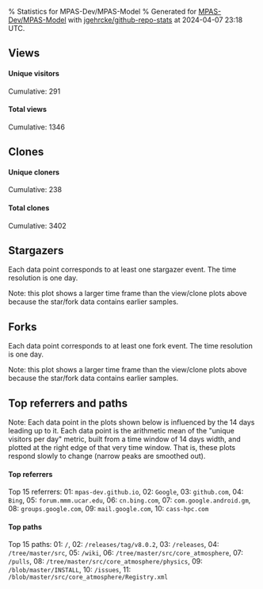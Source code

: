 % Statistics for MPAS-Dev/MPAS-Model
% Generated for [MPAS-Dev/MPAS-Model](https://github.com/MPAS-Dev/MPAS-Model) with [jgehrcke/github-repo-stats](https://github.com/jgehrcke/github-repo-stats) at 2024-04-07 23:18 UTC.


## Views

#### Unique visitors
<div id="chart_views_unique" class="full-width-chart"></div>

Cumulative: 291

#### Total views
<div id="chart_views_total" class="full-width-chart"></div>

Cumulative: 1346

<div class="pagebreak-for-print"> </div>

## Clones

#### Unique cloners
<div id="chart_clones_unique" class="full-width-chart"></div>

Cumulative: 238

#### Total clones
<div id="chart_clones_total" class="full-width-chart"></div>

Cumulative: 3402



<div class="pagebreak-for-print"> </div>



## Stargazers

Each data point corresponds to at least one stargazer event.
The time resolution is one day.

<div id="chart_stargazers" class="full-width-chart"></div>


Note: this plot shows a larger time frame than the view/clone plots above because the star/fork data contains earlier samples.



## Forks

Each data point corresponds to at least one fork event.
The time resolution is one day.

<div id="chart_forks" class="full-width-chart"></div>


Note: this plot shows a larger time frame than the view/clone plots above because the star/fork data contains earlier samples.



<div class="pagebreak-for-print"> </div>



## Top referrers and paths


Note: Each data point in the plots shown below is influenced by the 14 days
leading up to it. Each data point is the arithmetic mean of the "unique
visitors per day" metric, built from a time window of 14 days width, and
plotted at the right edge of that very time window. That is, these plots
respond slowly to change (narrow peaks are smoothed out).




#### Top referrers


<div id="chart_referrers_top_n_alltime" class="full-width-chart"></div>

Top 15 referrers: 01: `mpas-dev.github.io`, 02: `Google`, 03: `github.com`, 04: `Bing`, 05: `forum.mmm.ucar.edu`, 06: `cn.bing.com`, 07: `com.google.android.gm`, 08: `groups.google.com`, 09: `mail.google.com`, 10: `cass-hpc.com`





#### Top paths


<div id="chart_paths_top_n_alltime" class="full-width-chart"></div>

Top 15 paths: 01: `/`, 02: `/releases/tag/v8.0.2`, 03: `/releases`, 04: `/tree/master/src`, 05: `/wiki`, 06: `/tree/master/src/core_atmosphere`, 07: `/pulls`, 08: `/tree/master/src/core_atmosphere/physics`, 09: `/blob/master/INSTALL`, 10: `/issues`, 11: `/blob/master/src/core_atmosphere/Registry.xml`


<script type="text/javascript">
    vegaEmbed('#chart_views_unique', {"$schema": "https://vega.github.io/schema/vega-lite/v4.17.0.json", "config": {"arc": {"fill": "#1b1e23"}, "area": {"fill": "#1b1e23"}, "axisBottom": {"domainColor": "#a9b4c4", "gridColor": "#a9b4c4", "labelColor": "#1b1e23", "labelFont": "relative-mono-11-pitch-pro, Menlo, monospace", "tickColor": "#a9b4c4", "titleColor": "#1b1e23", "titleFont": "relative-mono-11-pitch-pro, Menlo, monospace"}, "axisLeft": {"domainColor": "#a9b4c4", "gridColor": "#a9b4c4", "labelColor": "#1b1e23", "labelFont": "relative-mono-11-pitch-pro, Menlo, monospace", "tickColor": "#a9b4c4", "titleColor": "#1b1e23", "titleFont": "relative-mono-11-pitch-pro, Menlo, monospace"}, "axisX": {"grid": false}, "axisY": {"grid": false, "labelBound": true}, "background": "#FFFFFF", "group": {"fill": "#FFFFFF"}, "header": {"fontWeight": 400, "labelFont": "relative-mono-11-pitch-pro, Menlo, monospace", "titleFont": "relative-mono-11-pitch-pro, Menlo, monospace"}, "legend": {"labelFont": "relative-mono-11-pitch-pro, Menlo, monospace", "symbolSize": 200, "symbolType": "circle", "titleFont": "relative-mono-11-pitch-pro, Menlo, monospace"}, "line": {"color": "#1b1e23", "stroke": "#1b1e23"}, "path": {"stroke": "#1b1e23"}, "point": {"color": "#1b1e23", "cursor": "pointer", "filled": true, "size": 20}, "range": {"category": ["#85a2f7", "#ea9755", "#7eb36a", "#f07071", "#bc85d9", "#e587b6", "#a9b4c4", "#d4c05e", "#64b9c4"]}, "style": {"bar": {"fill": "#1b1e23"}, "text": {"font": "relative-mono-11-pitch-pro, Menlo, monospace", "fontWeight": 400}}, "symbol": {"shape": "circle"}, "title": {"anchor": "start", "font": "relative-mono-11-pitch-pro, Menlo, monospace", "fontWeight": 400}, "trail": {"color": "#1b1e23", "stroke": "#1b1e23"}, "view": {"stroke": null}}, "data": {"name": "data-2a7b7a5d40b628ad36098b553c60577d"}, "datasets": {"data-2a7b7a5d40b628ad36098b553c60577d": [{"time": "2024-03-22T00:00:00+00:00", "views_total": 42, "views_unique": 11}, {"time": "2024-03-23T00:00:00+00:00", "views_total": 11, "views_unique": 6}, {"time": "2024-03-24T00:00:00+00:00", "views_total": 18, "views_unique": 7}, {"time": "2024-03-25T00:00:00+00:00", "views_total": 78, "views_unique": 18}, {"time": "2024-03-26T00:00:00+00:00", "views_total": 226, "views_unique": 35}, {"time": "2024-03-27T00:00:00+00:00", "views_total": 138, "views_unique": 35}, {"time": "2024-03-28T00:00:00+00:00", "views_total": 149, "views_unique": 26}, {"time": "2024-03-29T00:00:00+00:00", "views_total": 100, "views_unique": 18}, {"time": "2024-03-30T00:00:00+00:00", "views_total": 15, "views_unique": 9}, {"time": "2024-03-31T00:00:00+00:00", "views_total": 30, "views_unique": 10}, {"time": "2024-04-01T00:00:00+00:00", "views_total": 90, "views_unique": 12}, {"time": "2024-04-02T00:00:00+00:00", "views_total": 78, "views_unique": 22}, {"time": "2024-04-03T00:00:00+00:00", "views_total": 69, "views_unique": 22}, {"time": "2024-04-04T00:00:00+00:00", "views_total": 102, "views_unique": 19}, {"time": "2024-04-05T00:00:00+00:00", "views_total": 164, "views_unique": 21}, {"time": "2024-04-06T00:00:00+00:00", "views_total": 17, "views_unique": 8}, {"time": "2024-04-07T00:00:00+00:00", "views_total": 19, "views_unique": 12}]}, "encoding": {"tooltip": [{"field": "views_unique", "format": ".1f", "title": "views (u)", "type": "quantitative"}, {"field": "time", "format": "%B %e, %Y", "title": "date", "type": "temporal"}], "x": {"axis": {"labelAngle": 25}, "field": "time", "scale": {"domain": ["2024-03-22", "2024-04-07"]}, "timeUnit": "yearmonthdate", "title": "date", "type": "temporal"}, "y": {"axis": {}, "field": "views_unique", "scale": {"domain": [0, 38.5], "type": "linear", "zero": true}, "title": "unique views per day", "type": "quantitative"}}, "height": 200, "mark": {"point": true, "type": "line"}, "padding": 10, "width": "container"}, {"actions": false, "renderer": "svg"}).catch(console.error);
vegaEmbed('#chart_views_total', {"$schema": "https://vega.github.io/schema/vega-lite/v4.17.0.json", "config": {"arc": {"fill": "#1b1e23"}, "area": {"fill": "#1b1e23"}, "axisBottom": {"domainColor": "#a9b4c4", "gridColor": "#a9b4c4", "labelColor": "#1b1e23", "labelFont": "relative-mono-11-pitch-pro, Menlo, monospace", "tickColor": "#a9b4c4", "titleColor": "#1b1e23", "titleFont": "relative-mono-11-pitch-pro, Menlo, monospace"}, "axisLeft": {"domainColor": "#a9b4c4", "gridColor": "#a9b4c4", "labelColor": "#1b1e23", "labelFont": "relative-mono-11-pitch-pro, Menlo, monospace", "tickColor": "#a9b4c4", "titleColor": "#1b1e23", "titleFont": "relative-mono-11-pitch-pro, Menlo, monospace"}, "axisX": {"grid": false}, "axisY": {"grid": false, "labelBound": true}, "background": "#FFFFFF", "group": {"fill": "#FFFFFF"}, "header": {"fontWeight": 400, "labelFont": "relative-mono-11-pitch-pro, Menlo, monospace", "titleFont": "relative-mono-11-pitch-pro, Menlo, monospace"}, "legend": {"labelFont": "relative-mono-11-pitch-pro, Menlo, monospace", "symbolSize": 200, "symbolType": "circle", "titleFont": "relative-mono-11-pitch-pro, Menlo, monospace"}, "line": {"color": "#1b1e23", "stroke": "#1b1e23"}, "path": {"stroke": "#1b1e23"}, "point": {"color": "#1b1e23", "cursor": "pointer", "filled": true, "size": 20}, "range": {"category": ["#85a2f7", "#ea9755", "#7eb36a", "#f07071", "#bc85d9", "#e587b6", "#a9b4c4", "#d4c05e", "#64b9c4"]}, "style": {"bar": {"fill": "#1b1e23"}, "text": {"font": "relative-mono-11-pitch-pro, Menlo, monospace", "fontWeight": 400}}, "symbol": {"shape": "circle"}, "title": {"anchor": "start", "font": "relative-mono-11-pitch-pro, Menlo, monospace", "fontWeight": 400}, "trail": {"color": "#1b1e23", "stroke": "#1b1e23"}, "view": {"stroke": null}}, "data": {"name": "data-2a7b7a5d40b628ad36098b553c60577d"}, "datasets": {"data-2a7b7a5d40b628ad36098b553c60577d": [{"time": "2024-03-22T00:00:00+00:00", "views_total": 42, "views_unique": 11}, {"time": "2024-03-23T00:00:00+00:00", "views_total": 11, "views_unique": 6}, {"time": "2024-03-24T00:00:00+00:00", "views_total": 18, "views_unique": 7}, {"time": "2024-03-25T00:00:00+00:00", "views_total": 78, "views_unique": 18}, {"time": "2024-03-26T00:00:00+00:00", "views_total": 226, "views_unique": 35}, {"time": "2024-03-27T00:00:00+00:00", "views_total": 138, "views_unique": 35}, {"time": "2024-03-28T00:00:00+00:00", "views_total": 149, "views_unique": 26}, {"time": "2024-03-29T00:00:00+00:00", "views_total": 100, "views_unique": 18}, {"time": "2024-03-30T00:00:00+00:00", "views_total": 15, "views_unique": 9}, {"time": "2024-03-31T00:00:00+00:00", "views_total": 30, "views_unique": 10}, {"time": "2024-04-01T00:00:00+00:00", "views_total": 90, "views_unique": 12}, {"time": "2024-04-02T00:00:00+00:00", "views_total": 78, "views_unique": 22}, {"time": "2024-04-03T00:00:00+00:00", "views_total": 69, "views_unique": 22}, {"time": "2024-04-04T00:00:00+00:00", "views_total": 102, "views_unique": 19}, {"time": "2024-04-05T00:00:00+00:00", "views_total": 164, "views_unique": 21}, {"time": "2024-04-06T00:00:00+00:00", "views_total": 17, "views_unique": 8}, {"time": "2024-04-07T00:00:00+00:00", "views_total": 19, "views_unique": 12}]}, "encoding": {"tooltip": [{"field": "views_total", "format": ".1f", "title": "views (t)", "type": "quantitative"}, {"field": "time", "format": "%B %e, %Y", "title": "date", "type": "temporal"}], "x": {"axis": {"labelAngle": 25}, "field": "time", "scale": {"domain": ["2024-03-22", "2024-04-07"]}, "timeUnit": "yearmonthdate", "title": "date", "type": "temporal"}, "y": {"axis": {"values": [1, 10, 50, 100, 500, 1000, 5000, 10000]}, "field": "views_total", "scale": {"domain": [0, 248.60000000000002], "type": "symlog", "zero": true}, "title": "total views per day", "type": "quantitative"}}, "height": 200, "mark": {"point": true, "type": "line"}, "padding": 10, "width": "container"}, {"actions": false, "renderer": "svg"}).catch(console.error);
vegaEmbed('#chart_clones_unique', {"$schema": "https://vega.github.io/schema/vega-lite/v4.17.0.json", "config": {"arc": {"fill": "#1b1e23"}, "area": {"fill": "#1b1e23"}, "axisBottom": {"domainColor": "#a9b4c4", "gridColor": "#a9b4c4", "labelColor": "#1b1e23", "labelFont": "relative-mono-11-pitch-pro, Menlo, monospace", "tickColor": "#a9b4c4", "titleColor": "#1b1e23", "titleFont": "relative-mono-11-pitch-pro, Menlo, monospace"}, "axisLeft": {"domainColor": "#a9b4c4", "gridColor": "#a9b4c4", "labelColor": "#1b1e23", "labelFont": "relative-mono-11-pitch-pro, Menlo, monospace", "tickColor": "#a9b4c4", "titleColor": "#1b1e23", "titleFont": "relative-mono-11-pitch-pro, Menlo, monospace"}, "axisX": {"grid": false}, "axisY": {"grid": false, "labelBound": true}, "background": "#FFFFFF", "group": {"fill": "#FFFFFF"}, "header": {"fontWeight": 400, "labelFont": "relative-mono-11-pitch-pro, Menlo, monospace", "titleFont": "relative-mono-11-pitch-pro, Menlo, monospace"}, "legend": {"labelFont": "relative-mono-11-pitch-pro, Menlo, monospace", "symbolSize": 200, "symbolType": "circle", "titleFont": "relative-mono-11-pitch-pro, Menlo, monospace"}, "line": {"color": "#1b1e23", "stroke": "#1b1e23"}, "path": {"stroke": "#1b1e23"}, "point": {"color": "#1b1e23", "cursor": "pointer", "filled": true, "size": 20}, "range": {"category": ["#85a2f7", "#ea9755", "#7eb36a", "#f07071", "#bc85d9", "#e587b6", "#a9b4c4", "#d4c05e", "#64b9c4"]}, "style": {"bar": {"fill": "#1b1e23"}, "text": {"font": "relative-mono-11-pitch-pro, Menlo, monospace", "fontWeight": 400}}, "symbol": {"shape": "circle"}, "title": {"anchor": "start", "font": "relative-mono-11-pitch-pro, Menlo, monospace", "fontWeight": 400}, "trail": {"color": "#1b1e23", "stroke": "#1b1e23"}, "view": {"stroke": null}}, "data": {"name": "data-93f143495096de59bd968fb55c483fbe"}, "datasets": {"data-93f143495096de59bd968fb55c483fbe": [{"clones_total": 200, "clones_unique": 12, "time": "2024-03-22T00:00:00+00:00"}, {"clones_total": 203, "clones_unique": 7, "time": "2024-03-23T00:00:00+00:00"}, {"clones_total": 197, "clones_unique": 6, "time": "2024-03-24T00:00:00+00:00"}, {"clones_total": 218, "clones_unique": 19, "time": "2024-03-25T00:00:00+00:00"}, {"clones_total": 192, "clones_unique": 14, "time": "2024-03-26T00:00:00+00:00"}, {"clones_total": 239, "clones_unique": 44, "time": "2024-03-27T00:00:00+00:00"}, {"clones_total": 210, "clones_unique": 18, "time": "2024-03-28T00:00:00+00:00"}, {"clones_total": 222, "clones_unique": 16, "time": "2024-03-29T00:00:00+00:00"}, {"clones_total": 209, "clones_unique": 9, "time": "2024-03-30T00:00:00+00:00"}, {"clones_total": 185, "clones_unique": 7, "time": "2024-03-31T00:00:00+00:00"}, {"clones_total": 219, "clones_unique": 15, "time": "2024-04-01T00:00:00+00:00"}, {"clones_total": 185, "clones_unique": 18, "time": "2024-04-02T00:00:00+00:00"}, {"clones_total": 193, "clones_unique": 16, "time": "2024-04-03T00:00:00+00:00"}, {"clones_total": 172, "clones_unique": 10, "time": "2024-04-04T00:00:00+00:00"}, {"clones_total": 183, "clones_unique": 11, "time": "2024-04-05T00:00:00+00:00"}, {"clones_total": 195, "clones_unique": 9, "time": "2024-04-06T00:00:00+00:00"}, {"clones_total": 180, "clones_unique": 7, "time": "2024-04-07T00:00:00+00:00"}]}, "encoding": {"tooltip": [{"field": "clones_unique", "format": ".1f", "title": "clones (u)", "type": "quantitative"}, {"field": "time", "format": "%B %e, %Y", "title": "date", "type": "temporal"}], "x": {"axis": {"labelAngle": 25}, "field": "time", "scale": {"domain": ["2024-03-22", "2024-04-07"]}, "timeUnit": "yearmonthdate", "title": "date", "type": "temporal"}, "y": {"axis": {}, "field": "clones_unique", "scale": {"domain": [0, 48.400000000000006], "type": "linear", "zero": true}, "title": "unique clones per day", "type": "quantitative"}}, "height": 200, "mark": {"point": true, "type": "line"}, "padding": 10, "width": "container"}, {"actions": false, "renderer": "svg"}).catch(console.error);
vegaEmbed('#chart_clones_total', {"$schema": "https://vega.github.io/schema/vega-lite/v4.17.0.json", "config": {"arc": {"fill": "#1b1e23"}, "area": {"fill": "#1b1e23"}, "axisBottom": {"domainColor": "#a9b4c4", "gridColor": "#a9b4c4", "labelColor": "#1b1e23", "labelFont": "relative-mono-11-pitch-pro, Menlo, monospace", "tickColor": "#a9b4c4", "titleColor": "#1b1e23", "titleFont": "relative-mono-11-pitch-pro, Menlo, monospace"}, "axisLeft": {"domainColor": "#a9b4c4", "gridColor": "#a9b4c4", "labelColor": "#1b1e23", "labelFont": "relative-mono-11-pitch-pro, Menlo, monospace", "tickColor": "#a9b4c4", "titleColor": "#1b1e23", "titleFont": "relative-mono-11-pitch-pro, Menlo, monospace"}, "axisX": {"grid": false}, "axisY": {"grid": false, "labelBound": true}, "background": "#FFFFFF", "group": {"fill": "#FFFFFF"}, "header": {"fontWeight": 400, "labelFont": "relative-mono-11-pitch-pro, Menlo, monospace", "titleFont": "relative-mono-11-pitch-pro, Menlo, monospace"}, "legend": {"labelFont": "relative-mono-11-pitch-pro, Menlo, monospace", "symbolSize": 200, "symbolType": "circle", "titleFont": "relative-mono-11-pitch-pro, Menlo, monospace"}, "line": {"color": "#1b1e23", "stroke": "#1b1e23"}, "path": {"stroke": "#1b1e23"}, "point": {"color": "#1b1e23", "cursor": "pointer", "filled": true, "size": 20}, "range": {"category": ["#85a2f7", "#ea9755", "#7eb36a", "#f07071", "#bc85d9", "#e587b6", "#a9b4c4", "#d4c05e", "#64b9c4"]}, "style": {"bar": {"fill": "#1b1e23"}, "text": {"font": "relative-mono-11-pitch-pro, Menlo, monospace", "fontWeight": 400}}, "symbol": {"shape": "circle"}, "title": {"anchor": "start", "font": "relative-mono-11-pitch-pro, Menlo, monospace", "fontWeight": 400}, "trail": {"color": "#1b1e23", "stroke": "#1b1e23"}, "view": {"stroke": null}}, "data": {"name": "data-93f143495096de59bd968fb55c483fbe"}, "datasets": {"data-93f143495096de59bd968fb55c483fbe": [{"clones_total": 200, "clones_unique": 12, "time": "2024-03-22T00:00:00+00:00"}, {"clones_total": 203, "clones_unique": 7, "time": "2024-03-23T00:00:00+00:00"}, {"clones_total": 197, "clones_unique": 6, "time": "2024-03-24T00:00:00+00:00"}, {"clones_total": 218, "clones_unique": 19, "time": "2024-03-25T00:00:00+00:00"}, {"clones_total": 192, "clones_unique": 14, "time": "2024-03-26T00:00:00+00:00"}, {"clones_total": 239, "clones_unique": 44, "time": "2024-03-27T00:00:00+00:00"}, {"clones_total": 210, "clones_unique": 18, "time": "2024-03-28T00:00:00+00:00"}, {"clones_total": 222, "clones_unique": 16, "time": "2024-03-29T00:00:00+00:00"}, {"clones_total": 209, "clones_unique": 9, "time": "2024-03-30T00:00:00+00:00"}, {"clones_total": 185, "clones_unique": 7, "time": "2024-03-31T00:00:00+00:00"}, {"clones_total": 219, "clones_unique": 15, "time": "2024-04-01T00:00:00+00:00"}, {"clones_total": 185, "clones_unique": 18, "time": "2024-04-02T00:00:00+00:00"}, {"clones_total": 193, "clones_unique": 16, "time": "2024-04-03T00:00:00+00:00"}, {"clones_total": 172, "clones_unique": 10, "time": "2024-04-04T00:00:00+00:00"}, {"clones_total": 183, "clones_unique": 11, "time": "2024-04-05T00:00:00+00:00"}, {"clones_total": 195, "clones_unique": 9, "time": "2024-04-06T00:00:00+00:00"}, {"clones_total": 180, "clones_unique": 7, "time": "2024-04-07T00:00:00+00:00"}]}, "encoding": {"tooltip": [{"field": "clones_total", "format": ".1f", "title": "clones (t)", "type": "quantitative"}, {"field": "time", "format": "%B %e, %Y", "title": "date", "type": "temporal"}], "x": {"axis": {"labelAngle": 25}, "field": "time", "scale": {"domain": ["2024-03-22", "2024-04-07"]}, "timeUnit": "yearmonthdate", "title": "date", "type": "temporal"}, "y": {"axis": {}, "field": "clones_total", "scale": {"domain": [0, 262.90000000000003], "type": "linear", "zero": true}, "title": "total clones per day", "type": "quantitative"}}, "height": 200, "mark": {"point": true, "type": "line"}, "padding": 10, "width": "container"}, {"actions": false, "renderer": "svg"}).catch(console.error);
vegaEmbed('#chart_stargazers', {"$schema": "https://vega.github.io/schema/vega-lite/v4.17.0.json", "config": {"arc": {"fill": "#1b1e23"}, "area": {"fill": "#1b1e23"}, "axisBottom": {"domainColor": "#a9b4c4", "gridColor": "#a9b4c4", "labelColor": "#1b1e23", "labelFont": "relative-mono-11-pitch-pro, Menlo, monospace", "tickColor": "#a9b4c4", "titleColor": "#1b1e23", "titleFont": "relative-mono-11-pitch-pro, Menlo, monospace"}, "axisLeft": {"domainColor": "#a9b4c4", "gridColor": "#a9b4c4", "labelColor": "#1b1e23", "labelFont": "relative-mono-11-pitch-pro, Menlo, monospace", "tickColor": "#a9b4c4", "titleColor": "#1b1e23", "titleFont": "relative-mono-11-pitch-pro, Menlo, monospace"}, "axisX": {"grid": false}, "axisY": {"grid": false}, "background": "#FFFFFF", "group": {"fill": "#FFFFFF"}, "header": {"fontWeight": 400, "labelFont": "relative-mono-11-pitch-pro, Menlo, monospace", "titleFont": "relative-mono-11-pitch-pro, Menlo, monospace"}, "legend": {"labelFont": "relative-mono-11-pitch-pro, Menlo, monospace", "symbolSize": 200, "symbolType": "circle", "titleFont": "relative-mono-11-pitch-pro, Menlo, monospace"}, "line": {"color": "#1b1e23", "stroke": "#1b1e23"}, "path": {"stroke": "#1b1e23"}, "point": {"color": "#1b1e23", "cursor": "pointer", "filled": true, "size": 50}, "range": {"category": ["#85a2f7", "#ea9755", "#7eb36a", "#f07071", "#bc85d9", "#e587b6", "#a9b4c4", "#d4c05e", "#64b9c4"]}, "style": {"bar": {"fill": "#1b1e23"}, "text": {"font": "relative-mono-11-pitch-pro, Menlo, monospace", "fontWeight": 400}}, "symbol": {"shape": "circle"}, "title": {"anchor": "start", "font": "relative-mono-11-pitch-pro, Menlo, monospace", "fontWeight": 400}, "trail": {"color": "#1b1e23", "stroke": "#1b1e23"}, "view": {"stroke": null}}, "data": {"name": "data-081e33263633aeeb47899c65d80cac41"}, "datasets": {"data-081e33263633aeeb47899c65d80cac41": [{"stars_cumulative": 2.0, "time": "2013-06-12T00:00:00+00:00"}, {"stars_cumulative": 4.0, "time": "2013-07-21T09:00:00+00:00"}, {"stars_cumulative": 6.0, "time": "2013-10-08T03:00:00+00:00"}, {"stars_cumulative": 8.0, "time": "2013-11-16T12:00:00+00:00"}, {"stars_cumulative": 9.0, "time": "2014-02-03T06:00:00+00:00"}, {"stars_cumulative": 10.0, "time": "2014-07-10T18:00:00+00:00"}, {"stars_cumulative": 11.0, "time": "2014-08-19T03:00:00+00:00"}, {"stars_cumulative": 13.0, "time": "2014-09-27T12:00:00+00:00"}, {"stars_cumulative": 17.0, "time": "2014-11-05T21:00:00+00:00"}, {"stars_cumulative": 20.0, "time": "2015-03-04T00:00:00+00:00"}, {"stars_cumulative": 21.0, "time": "2015-05-21T18:00:00+00:00"}, {"stars_cumulative": 22.0, "time": "2015-08-08T12:00:00+00:00"}, {"stars_cumulative": 23.0, "time": "2015-10-26T06:00:00+00:00"}, {"stars_cumulative": 29.0, "time": "2016-02-21T09:00:00+00:00"}, {"stars_cumulative": 32.0, "time": "2016-05-10T03:00:00+00:00"}, {"stars_cumulative": 34.0, "time": "2016-06-18T12:00:00+00:00"}, {"stars_cumulative": 36.0, "time": "2016-07-27T21:00:00+00:00"}, {"stars_cumulative": 37.0, "time": "2016-09-05T06:00:00+00:00"}, {"stars_cumulative": 40.0, "time": "2016-10-14T15:00:00+00:00"}, {"stars_cumulative": 42.0, "time": "2016-11-23T00:00:00+00:00"}, {"stars_cumulative": 43.0, "time": "2017-03-21T03:00:00+00:00"}, {"stars_cumulative": 44.0, "time": "2017-04-29T12:00:00+00:00"}, {"stars_cumulative": 45.0, "time": "2017-06-07T21:00:00+00:00"}, {"stars_cumulative": 46.0, "time": "2017-08-25T15:00:00+00:00"}, {"stars_cumulative": 47.0, "time": "2017-11-12T09:00:00+00:00"}, {"stars_cumulative": 48.0, "time": "2017-12-21T18:00:00+00:00"}, {"stars_cumulative": 50.0, "time": "2018-01-30T03:00:00+00:00"}, {"stars_cumulative": 51.0, "time": "2018-03-10T12:00:00+00:00"}, {"stars_cumulative": 53.0, "time": "2018-04-18T21:00:00+00:00"}, {"stars_cumulative": 54.0, "time": "2018-05-28T06:00:00+00:00"}, {"stars_cumulative": 57.0, "time": "2018-07-06T15:00:00+00:00"}, {"stars_cumulative": 62.0, "time": "2018-08-15T00:00:00+00:00"}, {"stars_cumulative": 66.0, "time": "2018-09-23T09:00:00+00:00"}, {"stars_cumulative": 73.0, "time": "2018-11-01T18:00:00+00:00"}, {"stars_cumulative": 77.0, "time": "2018-12-11T03:00:00+00:00"}, {"stars_cumulative": 83.0, "time": "2019-01-19T12:00:00+00:00"}, {"stars_cumulative": 85.0, "time": "2019-02-27T21:00:00+00:00"}, {"stars_cumulative": 89.0, "time": "2019-04-08T06:00:00+00:00"}, {"stars_cumulative": 91.0, "time": "2019-05-17T15:00:00+00:00"}, {"stars_cumulative": 96.0, "time": "2019-06-26T00:00:00+00:00"}, {"stars_cumulative": 100.0, "time": "2019-08-04T09:00:00+00:00"}, {"stars_cumulative": 101.0, "time": "2019-09-12T18:00:00+00:00"}, {"stars_cumulative": 102.0, "time": "2019-10-22T03:00:00+00:00"}, {"stars_cumulative": 103.0, "time": "2019-11-30T12:00:00+00:00"}, {"stars_cumulative": 106.0, "time": "2020-02-17T06:00:00+00:00"}, {"stars_cumulative": 113.0, "time": "2020-03-27T15:00:00+00:00"}, {"stars_cumulative": 117.0, "time": "2020-05-06T00:00:00+00:00"}, {"stars_cumulative": 121.0, "time": "2020-06-14T09:00:00+00:00"}, {"stars_cumulative": 122.0, "time": "2020-07-23T18:00:00+00:00"}, {"stars_cumulative": 124.0, "time": "2020-09-01T03:00:00+00:00"}, {"stars_cumulative": 125.0, "time": "2020-10-10T12:00:00+00:00"}, {"stars_cumulative": 129.0, "time": "2020-11-18T21:00:00+00:00"}, {"stars_cumulative": 134.0, "time": "2020-12-28T06:00:00+00:00"}, {"stars_cumulative": 136.0, "time": "2021-02-05T15:00:00+00:00"}, {"stars_cumulative": 137.0, "time": "2021-03-17T00:00:00+00:00"}, {"stars_cumulative": 139.0, "time": "2021-04-25T09:00:00+00:00"}, {"stars_cumulative": 142.0, "time": "2021-06-03T18:00:00+00:00"}, {"stars_cumulative": 145.0, "time": "2021-07-13T03:00:00+00:00"}, {"stars_cumulative": 148.0, "time": "2021-11-08T06:00:00+00:00"}, {"stars_cumulative": 152.0, "time": "2021-12-17T15:00:00+00:00"}, {"stars_cumulative": 153.0, "time": "2022-01-26T00:00:00+00:00"}, {"stars_cumulative": 156.0, "time": "2022-03-06T09:00:00+00:00"}, {"stars_cumulative": 160.0, "time": "2022-04-14T18:00:00+00:00"}, {"stars_cumulative": 161.0, "time": "2022-05-24T03:00:00+00:00"}, {"stars_cumulative": 164.0, "time": "2022-07-02T12:00:00+00:00"}, {"stars_cumulative": 168.0, "time": "2022-08-10T21:00:00+00:00"}, {"stars_cumulative": 174.0, "time": "2022-09-19T06:00:00+00:00"}, {"stars_cumulative": 175.0, "time": "2022-10-28T15:00:00+00:00"}, {"stars_cumulative": 176.0, "time": "2022-12-07T00:00:00+00:00"}, {"stars_cumulative": 178.0, "time": "2023-01-15T09:00:00+00:00"}, {"stars_cumulative": 181.0, "time": "2023-02-23T18:00:00+00:00"}, {"stars_cumulative": 192.0, "time": "2023-04-04T03:00:00+00:00"}, {"stars_cumulative": 198.0, "time": "2023-05-13T12:00:00+00:00"}, {"stars_cumulative": 204.0, "time": "2023-06-21T21:00:00+00:00"}, {"stars_cumulative": 207.0, "time": "2023-07-31T06:00:00+00:00"}, {"stars_cumulative": 209.0, "time": "2023-09-08T15:00:00+00:00"}, {"stars_cumulative": 215.0, "time": "2023-10-18T00:00:00+00:00"}, {"stars_cumulative": 217.0, "time": "2023-11-26T09:00:00+00:00"}, {"stars_cumulative": 220.0, "time": "2024-02-13T03:00:00+00:00"}, {"stars_cumulative": 221.0, "time": "2024-03-23T12:00:00+00:00"}]}, "encoding": {"tooltip": [{"field": "stars_cumulative", "format": "d", "title": "stars", "type": "quantitative"}, {"field": "time", "format": "%B %e, %Y", "title": "date", "type": "temporal"}], "x": {"axis": {"labelAngle": 25}, "field": "time", "scale": {"domain": ["2013-06-12", "2024-04-07"]}, "timeUnit": "yearmonthdate", "title": "date", "type": "temporal"}, "y": {"field": "stars_cumulative", "scale": {"domain": [0, 243.10000000000002], "zero": true}, "title": "stargazer count (cumulative)", "type": "quantitative"}}, "height": 300, "mark": {"point": true, "type": "line"}, "padding": 10, "width": "container"}, {"actions": false, "renderer": "svg"}).catch(console.error);
vegaEmbed('#chart_forks', {"$schema": "https://vega.github.io/schema/vega-lite/v4.17.0.json", "config": {"arc": {"fill": "#1b1e23"}, "area": {"fill": "#1b1e23"}, "axisBottom": {"domainColor": "#a9b4c4", "gridColor": "#a9b4c4", "labelColor": "#1b1e23", "labelFont": "relative-mono-11-pitch-pro, Menlo, monospace", "tickColor": "#a9b4c4", "titleColor": "#1b1e23", "titleFont": "relative-mono-11-pitch-pro, Menlo, monospace"}, "axisLeft": {"domainColor": "#a9b4c4", "gridColor": "#a9b4c4", "labelColor": "#1b1e23", "labelFont": "relative-mono-11-pitch-pro, Menlo, monospace", "tickColor": "#a9b4c4", "titleColor": "#1b1e23", "titleFont": "relative-mono-11-pitch-pro, Menlo, monospace"}, "axisX": {"grid": false}, "axisY": {"grid": false}, "background": "#FFFFFF", "group": {"fill": "#FFFFFF"}, "header": {"fontWeight": 400, "labelFont": "relative-mono-11-pitch-pro, Menlo, monospace", "titleFont": "relative-mono-11-pitch-pro, Menlo, monospace"}, "legend": {"labelFont": "relative-mono-11-pitch-pro, Menlo, monospace", "symbolSize": 200, "symbolType": "circle", "titleFont": "relative-mono-11-pitch-pro, Menlo, monospace"}, "line": {"color": "#1b1e23", "stroke": "#1b1e23"}, "path": {"stroke": "#1b1e23"}, "point": {"color": "#1b1e23", "cursor": "pointer", "filled": true, "size": 50}, "range": {"category": ["#85a2f7", "#ea9755", "#7eb36a", "#f07071", "#bc85d9", "#e587b6", "#a9b4c4", "#d4c05e", "#64b9c4"]}, "style": {"bar": {"fill": "#1b1e23"}, "text": {"font": "relative-mono-11-pitch-pro, Menlo, monospace", "fontWeight": 400}}, "symbol": {"shape": "circle"}, "title": {"anchor": "start", "font": "relative-mono-11-pitch-pro, Menlo, monospace", "fontWeight": 400}, "trail": {"color": "#1b1e23", "stroke": "#1b1e23"}, "view": {"stroke": null}}, "data": {"name": "data-dffd34e18ddc69ddc95d43e6d865f38b"}, "datasets": {"data-dffd34e18ddc69ddc95d43e6d865f38b": [{"forks_cumulative": 6.0, "time": "2013-06-14T00:00:00+00:00"}, {"forks_cumulative": 8.0, "time": "2013-07-23T11:00:00+00:00"}, {"forks_cumulative": 11.0, "time": "2013-08-31T22:00:00+00:00"}, {"forks_cumulative": 12.0, "time": "2013-10-10T09:00:00+00:00"}, {"forks_cumulative": 17.0, "time": "2013-11-18T20:00:00+00:00"}, {"forks_cumulative": 18.0, "time": "2013-12-28T07:00:00+00:00"}, {"forks_cumulative": 22.0, "time": "2014-03-17T05:00:00+00:00"}, {"forks_cumulative": 25.0, "time": "2014-06-04T03:00:00+00:00"}, {"forks_cumulative": 26.0, "time": "2014-07-13T14:00:00+00:00"}, {"forks_cumulative": 31.0, "time": "2014-09-30T12:00:00+00:00"}, {"forks_cumulative": 33.0, "time": "2014-11-08T23:00:00+00:00"}, {"forks_cumulative": 35.0, "time": "2014-12-18T10:00:00+00:00"}, {"forks_cumulative": 36.0, "time": "2015-01-26T21:00:00+00:00"}, {"forks_cumulative": 37.0, "time": "2015-03-07T08:00:00+00:00"}, {"forks_cumulative": 43.0, "time": "2015-05-25T06:00:00+00:00"}, {"forks_cumulative": 45.0, "time": "2015-07-03T17:00:00+00:00"}, {"forks_cumulative": 46.0, "time": "2015-08-12T04:00:00+00:00"}, {"forks_cumulative": 47.0, "time": "2015-10-30T02:00:00+00:00"}, {"forks_cumulative": 48.0, "time": "2016-01-17T00:00:00+00:00"}, {"forks_cumulative": 51.0, "time": "2016-02-25T11:00:00+00:00"}, {"forks_cumulative": 54.0, "time": "2016-04-04T22:00:00+00:00"}, {"forks_cumulative": 57.0, "time": "2016-05-14T09:00:00+00:00"}, {"forks_cumulative": 59.0, "time": "2016-08-01T07:00:00+00:00"}, {"forks_cumulative": 60.0, "time": "2016-09-09T18:00:00+00:00"}, {"forks_cumulative": 61.0, "time": "2016-10-19T05:00:00+00:00"}, {"forks_cumulative": 62.0, "time": "2016-11-27T16:00:00+00:00"}, {"forks_cumulative": 65.0, "time": "2017-01-06T03:00:00+00:00"}, {"forks_cumulative": 68.0, "time": "2017-02-14T14:00:00+00:00"}, {"forks_cumulative": 69.0, "time": "2017-03-26T01:00:00+00:00"}, {"forks_cumulative": 71.0, "time": "2017-05-04T12:00:00+00:00"}, {"forks_cumulative": 72.0, "time": "2017-06-12T23:00:00+00:00"}, {"forks_cumulative": 73.0, "time": "2017-07-22T10:00:00+00:00"}, {"forks_cumulative": 75.0, "time": "2017-08-30T21:00:00+00:00"}, {"forks_cumulative": 77.0, "time": "2017-10-09T08:00:00+00:00"}, {"forks_cumulative": 78.0, "time": "2017-11-17T19:00:00+00:00"}, {"forks_cumulative": 80.0, "time": "2018-03-16T04:00:00+00:00"}, {"forks_cumulative": 91.0, "time": "2018-04-24T15:00:00+00:00"}, {"forks_cumulative": 99.0, "time": "2018-06-03T02:00:00+00:00"}, {"forks_cumulative": 101.0, "time": "2018-07-12T13:00:00+00:00"}, {"forks_cumulative": 110.0, "time": "2018-08-21T00:00:00+00:00"}, {"forks_cumulative": 112.0, "time": "2018-09-29T11:00:00+00:00"}, {"forks_cumulative": 116.0, "time": "2018-11-07T22:00:00+00:00"}, {"forks_cumulative": 117.0, "time": "2018-12-17T09:00:00+00:00"}, {"forks_cumulative": 120.0, "time": "2019-01-25T20:00:00+00:00"}, {"forks_cumulative": 122.0, "time": "2019-03-06T07:00:00+00:00"}, {"forks_cumulative": 127.0, "time": "2019-04-14T18:00:00+00:00"}, {"forks_cumulative": 132.0, "time": "2019-05-24T05:00:00+00:00"}, {"forks_cumulative": 136.0, "time": "2019-07-02T16:00:00+00:00"}, {"forks_cumulative": 139.0, "time": "2019-08-11T03:00:00+00:00"}, {"forks_cumulative": 145.0, "time": "2019-09-19T14:00:00+00:00"}, {"forks_cumulative": 148.0, "time": "2019-10-29T01:00:00+00:00"}, {"forks_cumulative": 151.0, "time": "2019-12-07T12:00:00+00:00"}, {"forks_cumulative": 154.0, "time": "2020-01-15T23:00:00+00:00"}, {"forks_cumulative": 156.0, "time": "2020-02-24T10:00:00+00:00"}, {"forks_cumulative": 161.0, "time": "2020-04-03T21:00:00+00:00"}, {"forks_cumulative": 168.0, "time": "2020-05-13T08:00:00+00:00"}, {"forks_cumulative": 172.0, "time": "2020-07-31T06:00:00+00:00"}, {"forks_cumulative": 175.0, "time": "2020-09-08T17:00:00+00:00"}, {"forks_cumulative": 181.0, "time": "2020-10-18T04:00:00+00:00"}, {"forks_cumulative": 183.0, "time": "2020-11-26T15:00:00+00:00"}, {"forks_cumulative": 189.0, "time": "2021-01-05T02:00:00+00:00"}, {"forks_cumulative": 192.0, "time": "2021-02-13T13:00:00+00:00"}, {"forks_cumulative": 193.0, "time": "2021-03-25T00:00:00+00:00"}, {"forks_cumulative": 196.0, "time": "2021-05-03T11:00:00+00:00"}, {"forks_cumulative": 199.0, "time": "2021-06-11T22:00:00+00:00"}, {"forks_cumulative": 203.0, "time": "2021-07-21T09:00:00+00:00"}, {"forks_cumulative": 205.0, "time": "2021-08-29T20:00:00+00:00"}, {"forks_cumulative": 206.0, "time": "2021-10-08T07:00:00+00:00"}, {"forks_cumulative": 207.0, "time": "2021-11-16T18:00:00+00:00"}, {"forks_cumulative": 208.0, "time": "2021-12-26T05:00:00+00:00"}, {"forks_cumulative": 210.0, "time": "2022-02-03T16:00:00+00:00"}, {"forks_cumulative": 215.0, "time": "2022-03-15T03:00:00+00:00"}, {"forks_cumulative": 219.0, "time": "2022-07-11T12:00:00+00:00"}, {"forks_cumulative": 221.0, "time": "2022-08-19T23:00:00+00:00"}, {"forks_cumulative": 222.0, "time": "2022-09-28T10:00:00+00:00"}, {"forks_cumulative": 223.0, "time": "2022-11-06T21:00:00+00:00"}, {"forks_cumulative": 225.0, "time": "2022-12-16T08:00:00+00:00"}, {"forks_cumulative": 227.0, "time": "2023-01-24T19:00:00+00:00"}, {"forks_cumulative": 229.0, "time": "2023-04-13T17:00:00+00:00"}, {"forks_cumulative": 235.0, "time": "2023-05-23T04:00:00+00:00"}, {"forks_cumulative": 238.0, "time": "2023-07-01T15:00:00+00:00"}, {"forks_cumulative": 239.0, "time": "2023-08-10T02:00:00+00:00"}, {"forks_cumulative": 242.0, "time": "2023-09-18T13:00:00+00:00"}, {"forks_cumulative": 243.0, "time": "2023-10-28T00:00:00+00:00"}, {"forks_cumulative": 246.0, "time": "2023-12-06T11:00:00+00:00"}, {"forks_cumulative": 252.0, "time": "2024-01-14T22:00:00+00:00"}, {"forks_cumulative": 254.0, "time": "2024-02-23T09:00:00+00:00"}, {"forks_cumulative": 255.0, "time": "2024-04-02T20:00:00+00:00"}]}, "encoding": {"tooltip": [{"field": "forks_cumulative", "format": "d", "title": "forks", "type": "quantitative"}, {"field": "time", "format": "%B %e, %Y", "title": "date", "type": "temporal"}], "x": {"axis": {"labelAngle": 25}, "field": "time", "scale": {"domain": ["2013-06-12", "2024-04-07"]}, "timeUnit": "yearmonthdate", "title": "date", "type": "temporal"}, "y": {"field": "forks_cumulative", "scale": {"domain": [0, 280.5], "zero": true}, "title": "fork count (cumulative)", "type": "quantitative"}}, "height": 300, "mark": {"point": true, "type": "line"}, "padding": 10, "width": "container"}, {"actions": false, "renderer": "svg"}).catch(console.error);
vegaEmbed('#chart_referrers_top_n_alltime', {"$schema": "https://vega.github.io/schema/vega-lite/v4.17.0.json", "config": {"arc": {"fill": "#1b1e23"}, "area": {"fill": "#1b1e23"}, "axisBottom": {"domainColor": "#a9b4c4", "gridColor": "#a9b4c4", "labelColor": "#1b1e23", "labelFont": "relative-mono-11-pitch-pro, Menlo, monospace", "tickColor": "#a9b4c4", "titleColor": "#1b1e23", "titleFont": "relative-mono-11-pitch-pro, Menlo, monospace"}, "axisLeft": {"domainColor": "#a9b4c4", "gridColor": "#a9b4c4", "labelColor": "#1b1e23", "labelFont": "relative-mono-11-pitch-pro, Menlo, monospace", "tickColor": "#a9b4c4", "titleColor": "#1b1e23", "titleFont": "relative-mono-11-pitch-pro, Menlo, monospace"}, "axisX": {"grid": false}, "axisY": {"grid": false}, "background": "#FFFFFF", "group": {"fill": "#FFFFFF"}, "header": {"fontWeight": 400, "labelFont": "relative-mono-11-pitch-pro, Menlo, monospace", "titleFont": "relative-mono-11-pitch-pro, Menlo, monospace"}, "legend": {"labelFont": "relative-mono-11-pitch-pro, Menlo, monospace", "symbolSize": 200, "symbolType": "circle", "titleFont": "relative-mono-11-pitch-pro, Menlo, monospace"}, "line": {"color": "#1b1e23", "stroke": "#1b1e23"}, "path": {"stroke": "#1b1e23"}, "point": {"color": "#1b1e23", "cursor": "pointer", "filled": true, "size": 30}, "range": {"category": ["#85a2f7", "#ea9755", "#7eb36a", "#f07071", "#bc85d9", "#e587b6", "#a9b4c4", "#d4c05e", "#64b9c4"]}, "style": {"bar": {"fill": "#1b1e23"}, "text": {"font": "relative-mono-11-pitch-pro, Menlo, monospace", "fontWeight": 400}}, "symbol": {"shape": "circle"}, "title": {"anchor": "start", "font": "relative-mono-11-pitch-pro, Menlo, monospace", "fontWeight": 400}, "trail": {"color": "#1b1e23", "stroke": "#1b1e23"}, "view": {"stroke": null}}, "data": {"name": "data-d90eedce947ceba136d5ad14752d0f1d"}, "datasets": {"data-d90eedce947ceba136d5ad14752d0f1d": [{"referrer": "mpas-dev.github.io", "time": "2024-04-04T00:00:00+00:00", "views_unique": 56, "views_unique_norm": 4.0}, {"referrer": "mpas-dev.github.io", "time": "2024-04-05T00:00:00+00:00", "views_unique": 61, "views_unique_norm": 4.357142857142857}, {"referrer": "mpas-dev.github.io", "time": "2024-04-06T00:00:00+00:00", "views_unique": 64, "views_unique_norm": 4.571428571428571}, {"referrer": "mpas-dev.github.io", "time": "2024-04-07T00:00:00+00:00", "views_unique": 63, "views_unique_norm": 4.5}, {"referrer": "Google", "time": "2024-04-04T00:00:00+00:00", "views_unique": 47, "views_unique_norm": 3.357142857142857}, {"referrer": "Google", "time": "2024-04-05T00:00:00+00:00", "views_unique": 48, "views_unique_norm": 3.4285714285714284}, {"referrer": "Google", "time": "2024-04-06T00:00:00+00:00", "views_unique": 50, "views_unique_norm": 3.5714285714285716}, {"referrer": "Google", "time": "2024-04-07T00:00:00+00:00", "views_unique": 48, "views_unique_norm": 3.4285714285714284}, {"referrer": "github.com", "time": "2024-04-04T00:00:00+00:00", "views_unique": 23, "views_unique_norm": 1.6428571428571428}, {"referrer": "github.com", "time": "2024-04-05T00:00:00+00:00", "views_unique": 24, "views_unique_norm": 1.7142857142857142}, {"referrer": "github.com", "time": "2024-04-06T00:00:00+00:00", "views_unique": 24, "views_unique_norm": 1.7142857142857142}, {"referrer": "github.com", "time": "2024-04-07T00:00:00+00:00", "views_unique": 24, "views_unique_norm": 1.7142857142857142}, {"referrer": "Bing", "time": "2024-04-04T00:00:00+00:00", "views_unique": 9, "views_unique_norm": 0.6428571428571429}, {"referrer": "Bing", "time": "2024-04-05T00:00:00+00:00", "views_unique": 9, "views_unique_norm": 0.6428571428571429}, {"referrer": "Bing", "time": "2024-04-06T00:00:00+00:00", "views_unique": 9, "views_unique_norm": 0.6428571428571429}, {"referrer": "Bing", "time": "2024-04-07T00:00:00+00:00", "views_unique": 10, "views_unique_norm": 0.7142857142857143}, {"referrer": "forum.mmm.ucar.edu", "time": "2024-04-04T00:00:00+00:00", "views_unique": 3, "views_unique_norm": 0.21428571428571427}, {"referrer": "forum.mmm.ucar.edu", "time": "2024-04-05T00:00:00+00:00", "views_unique": 3, "views_unique_norm": 0.21428571428571427}, {"referrer": "forum.mmm.ucar.edu", "time": "2024-04-06T00:00:00+00:00", "views_unique": 4, "views_unique_norm": 0.2857142857142857}, {"referrer": "forum.mmm.ucar.edu", "time": "2024-04-07T00:00:00+00:00", "views_unique": 4, "views_unique_norm": 0.2857142857142857}, {"referrer": "cn.bing.com", "time": "2024-04-04T00:00:00+00:00", "views_unique": 2, "views_unique_norm": 0.14285714285714285}, {"referrer": "cn.bing.com", "time": "2024-04-05T00:00:00+00:00", "views_unique": 2, "views_unique_norm": 0.14285714285714285}, {"referrer": "cn.bing.com", "time": "2024-04-06T00:00:00+00:00", "views_unique": 3, "views_unique_norm": 0.21428571428571427}, {"referrer": "cn.bing.com", "time": "2024-04-07T00:00:00+00:00", "views_unique": 3, "views_unique_norm": 0.21428571428571427}, {"referrer": "com.google.android.gm", "time": "2024-04-04T00:00:00+00:00", "views_unique": 3, "views_unique_norm": 0.21428571428571427}, {"referrer": "com.google.android.gm", "time": "2024-04-05T00:00:00+00:00", "views_unique": 3, "views_unique_norm": 0.21428571428571427}, {"referrer": "com.google.android.gm", "time": "2024-04-06T00:00:00+00:00", "views_unique": 3, "views_unique_norm": 0.21428571428571427}, {"referrer": "com.google.android.gm", "time": "2024-04-07T00:00:00+00:00", "views_unique": 3, "views_unique_norm": 0.21428571428571427}]}, "encoding": {"color": {"field": "referrer", "legend": {"direction": "vertical", "orient": "top", "title": "Legend:"}, "sort": {"field": "order"}, "type": "nominal"}, "tooltip": [{"field": "referrer", "type": "nominal"}, {"field": "views_unique_norm", "format": ".2f", "title": "views (14d mean)", "type": "quantitative"}, {"field": "time", "format": "%B %e, %Y", "title": "date", "type": "temporal"}], "x": {"axis": {"labelAngle": 25}, "field": "time", "scale": {"domain": ["2024-03-22", "2024-04-07"]}, "timeUnit": "yearmonthdate", "title": "date", "type": "temporal"}, "y": {"field": "views_unique_norm", "scale": {"domain": [0, 5.0285714285714285], "type": "linear", "zero": true}, "title": "unique visitors per day (mean from last 14 days)", "type": "quantitative"}}, "height": 300, "mark": {"point": true, "type": "line"}, "padding": 10, "width": "container"}, {"actions": false, "renderer": "svg"}).catch(console.error);
vegaEmbed('#chart_paths_top_n_alltime', {"$schema": "https://vega.github.io/schema/vega-lite/v4.17.0.json", "config": {"arc": {"fill": "#1b1e23"}, "area": {"fill": "#1b1e23"}, "axisBottom": {"domainColor": "#a9b4c4", "gridColor": "#a9b4c4", "labelColor": "#1b1e23", "labelFont": "relative-mono-11-pitch-pro, Menlo, monospace", "tickColor": "#a9b4c4", "titleColor": "#1b1e23", "titleFont": "relative-mono-11-pitch-pro, Menlo, monospace"}, "axisLeft": {"domainColor": "#a9b4c4", "gridColor": "#a9b4c4", "labelColor": "#1b1e23", "labelFont": "relative-mono-11-pitch-pro, Menlo, monospace", "tickColor": "#a9b4c4", "titleColor": "#1b1e23", "titleFont": "relative-mono-11-pitch-pro, Menlo, monospace"}, "axisX": {"grid": false}, "axisY": {"grid": false}, "background": "#FFFFFF", "group": {"fill": "#FFFFFF"}, "header": {"fontWeight": 400, "labelFont": "relative-mono-11-pitch-pro, Menlo, monospace", "titleFont": "relative-mono-11-pitch-pro, Menlo, monospace"}, "legend": {"labelFont": "relative-mono-11-pitch-pro, Menlo, monospace", "symbolSize": 200, "symbolType": "circle", "titleFont": "relative-mono-11-pitch-pro, Menlo, monospace"}, "line": {"color": "#1b1e23", "stroke": "#1b1e23"}, "path": {"stroke": "#1b1e23"}, "point": {"color": "#1b1e23", "cursor": "pointer", "filled": true, "size": 30}, "range": {"category": ["#85a2f7", "#ea9755", "#7eb36a", "#f07071", "#bc85d9", "#e587b6", "#a9b4c4", "#d4c05e", "#64b9c4"]}, "style": {"bar": {"fill": "#1b1e23"}, "text": {"font": "relative-mono-11-pitch-pro, Menlo, monospace", "fontWeight": 400}}, "symbol": {"shape": "circle"}, "title": {"anchor": "start", "font": "relative-mono-11-pitch-pro, Menlo, monospace", "fontWeight": 400}, "trail": {"color": "#1b1e23", "stroke": "#1b1e23"}, "view": {"stroke": null}}, "data": {"name": "data-fce747452af94e2d23196feb100d4fdd"}, "datasets": {"data-fce747452af94e2d23196feb100d4fdd": [{"path": "/", "time": "2024-04-04T00:00:00+00:00", "views_unique": 97, "views_unique_norm": 6.928571428571429}, {"path": "/", "time": "2024-04-05T00:00:00+00:00", "views_unique": 100, "views_unique_norm": 7.142857142857143}, {"path": "/", "time": "2024-04-06T00:00:00+00:00", "views_unique": 106, "views_unique_norm": 7.571428571428571}, {"path": "/", "time": "2024-04-07T00:00:00+00:00", "views_unique": 103, "views_unique_norm": 7.357142857142857}, {"path": "/releases/tag/v8.0.2", "time": "2024-04-04T00:00:00+00:00", "views_unique": 46, "views_unique_norm": 3.2857142857142856}, {"path": "/releases/tag/v8.0.2", "time": "2024-04-05T00:00:00+00:00", "views_unique": 49, "views_unique_norm": 3.5}, {"path": "/releases/tag/v8.0.2", "time": "2024-04-06T00:00:00+00:00", "views_unique": 51, "views_unique_norm": 3.642857142857143}, {"path": "/releases/tag/v8.0.2", "time": "2024-04-07T00:00:00+00:00", "views_unique": 53, "views_unique_norm": 3.7857142857142856}, {"path": "/releases", "time": "2024-04-04T00:00:00+00:00", "views_unique": 33, "views_unique_norm": 2.357142857142857}, {"path": "/releases", "time": "2024-04-05T00:00:00+00:00", "views_unique": 33, "views_unique_norm": 2.357142857142857}, {"path": "/releases", "time": "2024-04-06T00:00:00+00:00", "views_unique": 34, "views_unique_norm": 2.4285714285714284}, {"path": "/releases", "time": "2024-04-07T00:00:00+00:00", "views_unique": 33, "views_unique_norm": 2.357142857142857}, {"path": "/tree/master/src", "time": "2024-04-04T00:00:00+00:00", "views_unique": 18, "views_unique_norm": 1.2857142857142858}, {"path": "/tree/master/src", "time": "2024-04-05T00:00:00+00:00", "views_unique": 20, "views_unique_norm": 1.4285714285714286}, {"path": "/tree/master/src", "time": "2024-04-06T00:00:00+00:00", "views_unique": 23, "views_unique_norm": 1.6428571428571428}, {"path": "/tree/master/src", "time": "2024-04-07T00:00:00+00:00", "views_unique": 23, "views_unique_norm": 1.6428571428571428}, {"path": "/wiki", "time": "2024-04-04T00:00:00+00:00", "views_unique": 17, "views_unique_norm": 1.2142857142857142}, {"path": "/wiki", "time": "2024-04-05T00:00:00+00:00", "views_unique": 19, "views_unique_norm": 1.3571428571428572}, {"path": "/wiki", "time": "2024-04-06T00:00:00+00:00", "views_unique": 20, "views_unique_norm": 1.4285714285714286}, {"path": "/wiki", "time": "2024-04-07T00:00:00+00:00", "views_unique": 19, "views_unique_norm": 1.3571428571428572}, {"path": "/tree/master/src/core_atmosphere", "time": "2024-04-04T00:00:00+00:00", "views_unique": 11, "views_unique_norm": 0.7857142857142857}, {"path": "/tree/master/src/core_atmosphere", "time": "2024-04-05T00:00:00+00:00", "views_unique": 13, "views_unique_norm": 0.9285714285714286}, {"path": "/tree/master/src/core_atmosphere", "time": "2024-04-06T00:00:00+00:00", "views_unique": 16, "views_unique_norm": 1.1428571428571428}, {"path": "/tree/master/src/core_atmosphere", "time": "2024-04-07T00:00:00+00:00", "views_unique": 16, "views_unique_norm": 1.1428571428571428}, {"path": "/pulls", "time": "2024-04-04T00:00:00+00:00", "views_unique": 15, "views_unique_norm": 1.0714285714285714}, {"path": "/pulls", "time": "2024-04-05T00:00:00+00:00", "views_unique": 13, "views_unique_norm": 0.9285714285714286}, {"path": "/pulls", "time": "2024-04-06T00:00:00+00:00", "views_unique": 13, "views_unique_norm": 0.9285714285714286}, {"path": "/pulls", "time": "2024-04-07T00:00:00+00:00", "views_unique": 12, "views_unique_norm": 0.8571428571428571}]}, "encoding": {"color": {"field": "path", "legend": {"direction": "vertical", "orient": "top", "title": "Legend:"}, "sort": {"field": "order"}, "type": "nominal"}, "tooltip": [{"field": "path", "type": "nominal"}, {"field": "views_unique_norm", "format": ".2f", "title": "views (14d mean)", "type": "quantitative"}, {"field": "time", "format": "%B %e, %Y", "title": "date", "type": "temporal"}], "x": {"axis": {"labelAngle": 25}, "field": "time", "scale": {"domain": ["2024-03-22", "2024-04-07"]}, "timeUnit": "yearmonthdate", "title": "date", "type": "temporal"}, "y": {"field": "views_unique_norm", "scale": {"domain": [0, 8.32857142857143], "type": "linear", "zero": true}, "title": "unique visitors per day (mean from last 14 days)", "type": "quantitative"}}, "height": 300, "mark": {"point": true, "type": "line"}, "padding": 10, "width": "container"}, {"actions": false, "renderer": "svg"}).catch(console.error);
    </script>